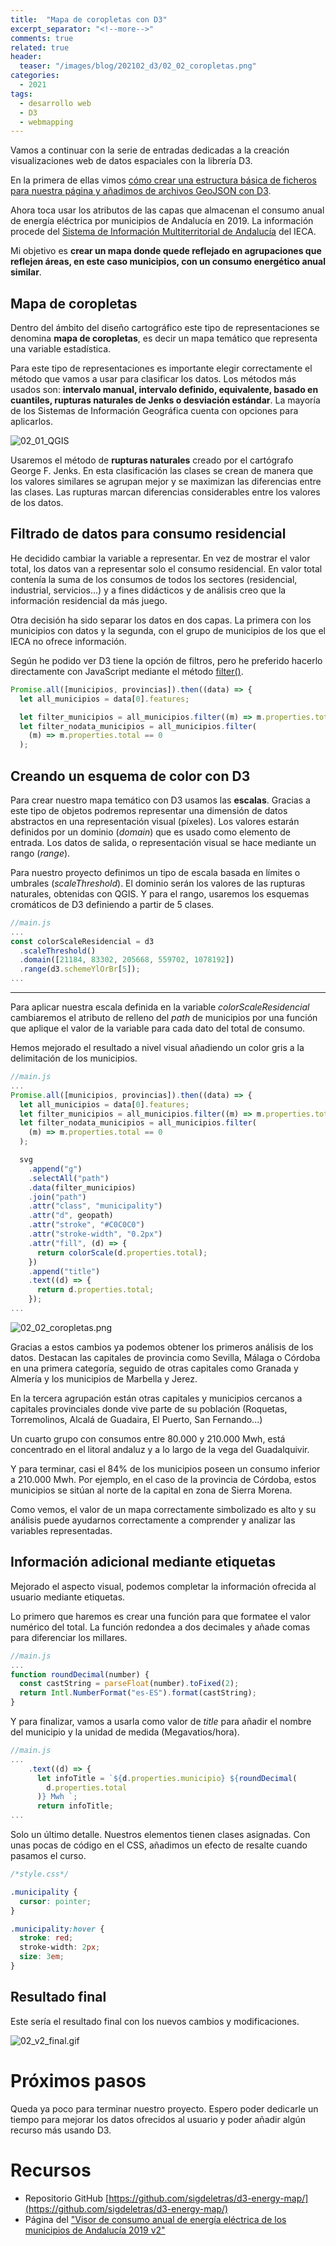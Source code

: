 ```yaml
---
title:  "Mapa de coropletas con D3"
excerpt_separator: "<!--more-->"
comments: true
related: true
header:
  teaser: "/images/blog/202102_d3/02_02_coropletas.png" 
categories: 
  - 2021
tags:
  - desarrollo web
  - D3
  - webmapping
---
```


Vamos a continuar con la serie de entradas dedicadas a la creación visualizaciones web de datos espaciales con la librería D3. 

En la primera de ellas vimos [cómo crear una estructura básica de ficheros para nuestra página y añadimos de archivos GeoJSON con D3](http://sigdeletras.com/2021/desarrollo-web-de-visor-de-mapas-con-la-libreria-d3/).

Ahora toca usar los atributos de las capas que almacenan el consumo anual de energía eléctrica por municipios de Andalucía en 2019. La información procede del [Sistema de Información Multiterritorial de Andalucía](https://www.juntadeandalucia.es/institutodeestadisticaycartografia/badea/informe/anual?CodOper=b3_151&idNode=23204) del IECA. 

Mi objetivo es **crear un mapa donde quede reflejado en agrupaciones que reflejen áreas, en este caso municipios, con un consumo energético anual similar**.

## Mapa de coropletas

Dentro del ámbito del diseño cartográfico este tipo de representaciones se denomina **mapa de coropletas**, es decir un mapa temático que representa una variable estadística.

Para este tipo de representaciones es importante elegir correctamente el método que vamos a usar para clasificar los datos. Los métodos más usados son: **intervalo manual, intervalo definido, equivalente, basado en cuantiles, rupturas naturales de Jenks o desviación estándar**. La mayoría de los Sistemas de Información Geográfica cuenta con opciones para aplicarlos.

![02_01_QGIS](/images/blog/202102_d3/02_01_QGIS.png)

Usaremos el método de **rupturas naturales** creado por el cartógrafo George F. Jenks. En esta clasificación las clases se crean de manera que los valores similares se agrupan mejor y se maximizan las diferencias entre las clases. Las rupturas marcan diferencias considerables entre los valores de los datos.

## Filtrado de datos para consumo residencial

He decidido cambiar la variable a representar. En vez de mostrar el valor total, los datos van a representar solo el consumo residencial. En valor total contenía la suma de los consumos de todos los sectores (residencial, industrial, servicios...) y a fines didácticos y de análisis creo que la información residencial da más juego.

Otra decisión ha sido separar los datos en dos capas. La primera con los municipios con datos y la segunda, con el grupo de municipios de los que el IECA no ofrece información. 

Según he podido ver D3 tiene la opción de filtros, pero he preferido hacerlo directamente con JavaScript mediante el método [filter()](https://developer.mozilla.org/es/docs/Web/JavaScript/Reference/Global_Objects/Array/filter).

```JavaScript
Promise.all([municipios, provincias]).then((data) => {
  let all_municipios = data[0].features;

  let filter_municipios = all_municipios.filter((m) => m.properties.total > 0);
  let filter_nodata_municipios = all_municipios.filter(
    (m) => m.properties.total == 0
  );


```

## Creando un esquema de color con D3

Para crear nuestro mapa temático con D3 usamos las **escalas**. Gracias a este tipo de objetos podremos representar una dimensión de datos abstractos en una representación visual (píxeles). Los valores estarán definidos por un dominio (*domain*) que es usado como elemento de entrada. Los datos de salida, o representación visual se hace mediante un rango (*range*). 

Para nuestro proyecto definimos un tipo de escala basada en límites o umbrales (*scaleThreshold*). El dominio serán los valores de las rupturas naturales, obtenidas con QGIS. Y para el rango, usaremos los esquemas cromáticos de D3 definiendo a partir de 5 clases.

```JavaScript
//main.js
...
const colorScaleResidencial = d3
  .scaleThreshold()
  .domain([21184, 83302, 205668, 559702, 1078192])
  .range(d3.schemeYlOrBr[5]);
...
```
--------------------------

Para aplicar nuestra escala definida en la variable *colorScaleResidencial* cambiaremos el atributo de relleno del *path* de municipios por una función que aplique el valor de la variable para cada dato del total de consumo.

Hemos mejorado el resultado a nivel visual añadiendo un color gris a la delimitación de los municipios.

```javascript
//main.js
...
Promise.all([municipios, provincias]).then((data) => {
  let all_municipios = data[0].features;
  let filter_municipios = all_municipios.filter((m) => m.properties.total > 0);
  let filter_nodata_municipios = all_municipios.filter(
    (m) => m.properties.total == 0
  );

  svg
    .append("g")
    .selectAll("path")
    .data(filter_municipios)
    .join("path")
    .attr("class", "municipality")
    .attr("d", geopath)
    .attr("stroke", "#C0C0C0")
    .attr("stroke-width", "0.2px")
    .attr("fill", (d) => {
      return colorScale(d.properties.total);
    })
    .append("title")
    .text((d) => {
      return d.properties.total;
    });
...
```
![02_02_coropletas.png](/images/blog/202102_d3/02_02_coropletas.png)

Gracias a estos cambios ya podemos obtener los primeros análisis de los datos. Destacan las capitales de provincia como Sevilla, Málaga o Córdoba en una primera categoría, seguido de otras capitales como Granada y Almería y los municipios de Marbella y Jerez. 

En la tercera agrupación están otras capitales y municipios cercanos a capitales provinciales donde vive parte de su población (Roquetas, Torremolinos, Alcalá de Guadaira, El Puerto, San Fernando...)

Un cuarto grupo con consumos entre 80.000 y 210.000 Mwh, está concentrado en el litoral andaluz y a lo largo de la vega del Guadalquivir.

Y para terminar, casi el 84% de los municipios poseen un consumo inferior a 210.000 Mwh. Por ejemplo, en el caso de la provincia de Córdoba, estos municipios se sitúan al norte de la capital en zona de Sierra Morena.

Como vemos, el valor de un mapa correctamente simbolizado es alto y su análisis puede ayudarnos correctamente a comprender y analizar las variables representadas. 

## Información adicional mediante etiquetas

Mejorado el aspecto visual, podemos completar la información ofrecida al usuario mediante etiquetas.

Lo primero que haremos es crear una función para que formatee el valor numérico del total. La función redondea a dos decimales y añade comas para diferenciar los millares.

```JavaScript
//main.js
...
function roundDecimal(number) {
  const castString = parseFloat(number).toFixed(2);
  return Intl.NumberFormat("es-ES").format(castString);
}
```

Y para finalizar, vamos a usarla como valor de *title* para añadir el nombre del municipio y la unidad de medida (Megavatios/hora).

```javascript
//main.js
...
    .text((d) => {
      let infoTitle = `${d.properties.municipio} ${roundDecimal(
        d.properties.total
      )} Mwh `;
      return infoTitle;
...
```
Solo un último detalle. Nuestros elementos tienen clases asignadas. Con unas pocas de código en el CSS, añadimos un efecto de resalte cuando pasamos el curso.

```CSS
/*style.css*/

.municipality {
  cursor: pointer;
}

.municipality:hover {
  stroke: red;
  stroke-width: 2px;
  size: 3em;
}
```
## Resultado final

Este sería el resultado final con los nuevos cambios y modificaciones.

![02_v2_final.gif](/images/blog/202102_d3/02_v2_final_hover.gif)

# Próximos pasos

Queda ya poco para terminar nuestro proyecto. Espero poder dedicarle un tiempo para mejorar los datos ofrecidos al usuario y poder añadir algún recurso más usando D3.

# Recursos

- Repositorio GitHub [https://github.com/sigdeletras/d3-energy-map/](https://github.com/sigdeletras/d3-energy-map/)
- Página del ["Visor de consumo anual de energía eléctrica de los municipios de Andalucía 2019 v2"](http://sigdeletras.com/d3-energy-map/public/v2/index.html)

